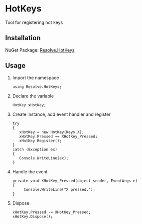 # HotKeys
Tool for registering hot keys
## Installation
NuGet Package: [Resolve.HotKeys](https://preview.nuget.org/packages/Resolve.HotKeys)
## Usage
1. Import the namespace

       using Resolve.HotKeys;
2. Declare the variable

       HotKey xHotKey;
3. Create instance, add event handler and register
       
       try
       {
          xHotKey = new HotKey(Keys.X);
          xHotKey.Pressed += XHotKey_Pressed;
          xHotKey.Register();
       }
       catch (Exception ex)
       {
          Console.WriteLine(ex);
       }
4. Handle the event

       private void XHotKey_Pressed(object sender, EventArgs e)
       {
            Console.WriteLine("X pressed.");
       }
5. Dispose

       xHotKey.Pressed -= XHotKey_Pressed;
       xHotKey.Dispose();
